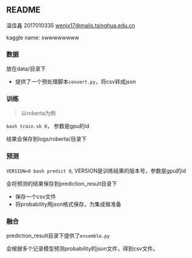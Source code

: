 ## README

温佳鑫 2017010335  wenjx17@mails.tsinghua.edu.cn  

kaggle name: xwwwwwwww

### 数据

放在data/目录下

- 提供了一个预处理脚本`convert.py`，将csv转成json

### 训练

> 以roberta为例

`bash train.sh 0`， 参数是gpu的id

结果会保存到logs/roberta/目录下

### 预测

`VERSION=0 bash predict 0`,  VERSION是训练结果的版本号，参数是gpu的id

会将预测的结果保存到prediction_result目录下

- 保存一个csv文件
- 将probability用json格式保存，为集成做准备

### 融合

prediction_result目录下提供了`ensemble.py`

会根据多个记录模型预测probability的json文件，得到csv文件。







